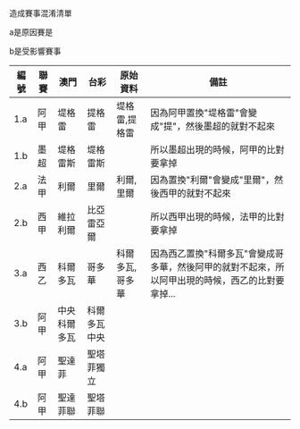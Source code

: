造成賽事混淆清單

a是原因賽是

b是受影響賽事

|編號|聯賽|澳門|台彩|原始資料|備註|
| --- | --- | --- | --- | --- | --- |
|1.a|阿甲|堤格雷|提格雷|堤格雷,提格雷|因為阿甲置換"堤格雷"會變成"提"，然後墨超的就對不起來|
|1.b|墨超|堤格雷斯|堤格雷斯||所以墨超出現的時候，阿甲的比對要拿掉|
|2.a|法甲|利爾|里爾|利爾,里爾|因為置換"利爾"會變成"里爾"，然後西甲的就對不起來|
|2.b|西甲|維拉利爾|比亞雷亞爾||所以西甲出現的時候，法甲的比對要拿掉|
|3.a|西乙|科爾多瓦|哥多華|科爾多瓦,哥多華|因為西乙置換"科爾多瓦"會變成哥多華，然後阿甲的就對不起來，所以阿甲出現的時候，西乙的比對要拿掉...|
|3.b|阿甲|中央科爾多瓦|科爾多瓦中央|||
|4.a|阿甲|聖達菲|聖塔菲獨立|||
|4.b|阿甲|聖達菲聯|聖塔菲聯|||


